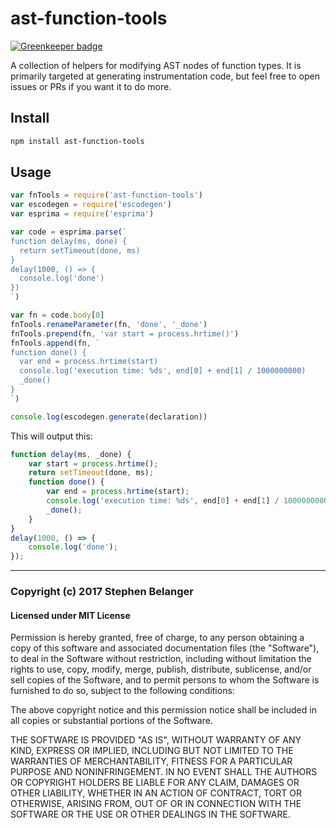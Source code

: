 # ast-function-tools

[![Greenkeeper badge](https://badges.greenkeeper.io/Qard/ast-function-tools.svg)](https://greenkeeper.io/)

A collection of helpers for modifying AST nodes of function types. It is
primarily targeted at generating instrumentation code, but feel free to open
issues or PRs if you want it to do more.

## Install

```sh
npm install ast-function-tools
```

## Usage

```js
var fnTools = require('ast-function-tools')
var escodegen = require('escodegen')
var esprima = require('esprima')

var code = esprima.parse(`
function delay(ms, done) {
  return setTimeout(done, ms)
}
delay(1000, () => {
  console.log('done')
})
`)

var fn = code.body[0]
fnTools.renameParameter(fn, 'done', '_done')
fnTools.prepend(fn, 'var start = process.hrtime()')
fnTools.append(fn, `
function done() {
  var end = process.hrtime(start)
  console.log('execution time: %ds', end[0] + end[1] / 1000000000)
  _done()
}
`)

console.log(escodegen.generate(declaration))
```

This will output this:

```js
function delay(ms, _done) {
    var start = process.hrtime();
    return setTimeout(done, ms);
    function done() {
        var end = process.hrtime(start);
        console.log('execution time: %ds', end[0] + end[1] / 1000000000);
        _done();
    }
}
delay(1000, () => {
    console.log('done');
});
```

---

### Copyright (c) 2017 Stephen Belanger
#### Licensed under MIT License

Permission is hereby granted, free of charge, to any person obtaining a copy of this software and associated documentation files (the "Software"), to deal in the Software without restriction, including without limitation the rights to use, copy, modify, merge, publish, distribute, sublicense, and/or sell copies of the Software, and to permit persons to whom the Software is furnished to do so, subject to the following conditions:

The above copyright notice and this permission notice shall be included in all copies or substantial portions of the Software.

THE SOFTWARE IS PROVIDED "AS IS", WITHOUT WARRANTY OF ANY KIND, EXPRESS OR IMPLIED, INCLUDING BUT NOT LIMITED TO THE WARRANTIES OF MERCHANTABILITY, FITNESS FOR A PARTICULAR PURPOSE AND NONINFRINGEMENT. IN NO EVENT SHALL THE AUTHORS OR COPYRIGHT HOLDERS BE LIABLE FOR ANY CLAIM, DAMAGES OR OTHER LIABILITY, WHETHER IN AN ACTION OF CONTRACT, TORT OR OTHERWISE, ARISING FROM, OUT OF OR IN CONNECTION WITH THE SOFTWARE OR THE USE OR OTHER DEALINGS IN THE SOFTWARE.
